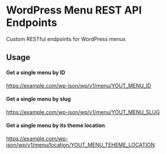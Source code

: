 # WordPress Menu REST API Endpoints
Custom RESTful endpoints for WordPress menus

## Usage

#### Get a single menu by ID
https://example.com/wp-json/wp/v1/menu/YOUT_MENU_ID

#### Get a single menu by slug
https://example.com/wp-json/wp/v1/menu/YOUT_MENU_SLUG

#### Get a single menu by its theme location
https://example.com/wp-json/wp/v1/menu/location/YOUT_MENU_TEHEME_LOCATION
